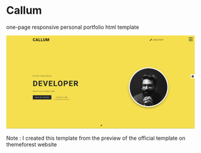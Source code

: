 # Callum

one-page responsive personal portfolio html template

![Callum preview image](./imgs/previewImg.png)

Note : I created this template from the preview of the official template on themeforest website
